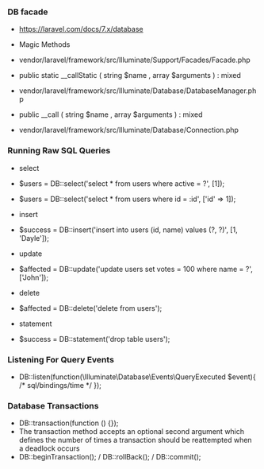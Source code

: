 ### DB facade
- https://laravel.com/docs/7.x/database

- Magic Methods

- vendor/laravel/framework/src/Illuminate/Support/Facades/Facade.php
- public static __callStatic ( string $name , array $arguments ) : mixed

- vendor/laravel/framework/src/Illuminate/Database/DatabaseManager.php
- public __call ( string $name , array $arguments ) : mixed

- vendor/laravel/framework/src/Illuminate/Database/Connection.php

### Running Raw SQL Queries
- select
- $users = DB::select('select * from users where active = ?', [1]);
- $users = DB::select('select * from users where id = :id', ['id' => 1]);

- insert
- $success = DB::insert('insert into users (id, name) values (?, ?)', [1, 'Dayle']);

- update
- $affected = DB::update('update users set votes = 100 where name = ?', ['John']);

- delete
- $affected = DB::delete('delete from users');

- statement
- $success = DB::statement('drop table users');

### Listening For Query Events
- DB::listen(function(\Illuminate\Database\Events\QueryExecuted $event){ /* sql/bindings/time */ });


### Database Transactions
- DB::transaction(function () {});
- The transaction method accepts an optional second argument which defines the number of times a transaction should be reattempted when a deadlock occurs
- DB::beginTransaction(); / DB::rollBack(); / DB::commit();
